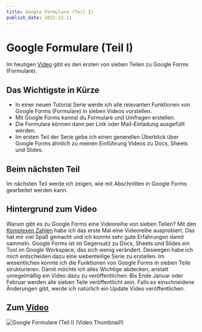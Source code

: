 ```yaml
---
title: Google Formulare (Teil I)
publish_date: 2022-12-11
---
```


# Google Formulare (Teil I)

Im heutigen [Video](https://youtu.be/BWVptRtSJts) gibt es den ersten von sieben Teilen zu Google Forms (Formulare). 

## Das Wichtigste in Kürze

- In einer neuen Tutorial Serie werde ich alle relevanten Funktionen von Google Forms (Formulare) in sieben Videos vorstellen.
- Mit Google Forms kannst du Formulare und Umfragen erstellen.
- Die Formulare können dann per Link oder Mail-Einladung ausgefüllt werden. 
- Im ersten Teil der Serie gebe ich einen generellen Überblick über Google Forms ähnlich zu meinen Einführung Videos zu Docs, Sheets und Slides.

## Beim nächsten Teil

Im nächsten Teil werde ich zeigen, wie mit Abschnitten in Google Forms gearbeitet werden kann.

## Hintergrund zum Video

Warum gibt es zu Google Forms eine Videoreihe von sieben Teilen? Mit den [Komplexen Zahlen](https://youtu.be/iC-rL-pqHuo) habe ich das erste Mal eine Videoreihe ausprobiert. Das hat mir viel Spaß gemacht und ich konnte sehr gute Erfahrungen damit sammeln. Google Forms ist im Gegensatz zu Docs, Sheets und Slides ein Tool im Google Workspace, das sich wenig verändert. Deswegen habe ich mich entscheiden dazu eine siebenteilige Serie zu erstellen. Im wesentlichen konnte ich die Funktionen von Google Forms in sieben Teile strukturieren. Damit möchte ich alles Wichtige abdecken, anstatt unregelmäßig ein Video dazu zu veröffentlichen. Bis Ende Januar oder Februar werden alle sieben Teile veröffentlicht sein. Falls es einschneidene Änderungen gibt, werde ich natürlich ein Update Video veröffentlichen.

## Zum [Video](https://youtu.be/BWVptRtSJts)

![Google Formulare (Teil I) (Video Thumbnail!)](../thumbnails/Fertig404.jpg "Google Formulare (Teil I) (Video Thumbnail!)")